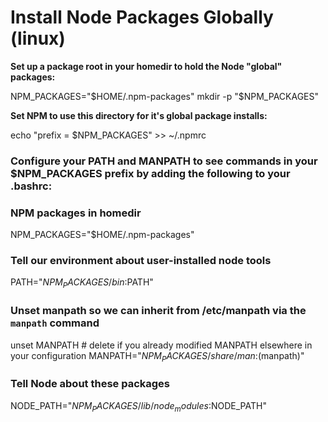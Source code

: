 # Install Node Packages Globally (linux) 

**Set up a package root in your homedir to hold the Node "global" packages:**

NPM_PACKAGES="$HOME/.npm-packages"
mkdir -p "$NPM_PACKAGES"

**Set NPM to use this directory for it's global package installs:**  

echo "prefix = $NPM_PACKAGES" >> ~/.npmrc

###   **Configure your PATH and MANPATH to see commands in your $NPM_PACKAGES prefix by adding the following to your .bashrc:**

### **NPM packages in homedir**
NPM_PACKAGES="$HOME/.npm-packages"

### **Tell our environment about user-installed node tools**
PATH="$NPM_PACKAGES/bin:$PATH"

### **Unset manpath so we can inherit from /etc/manpath via the `manpath` command**
unset MANPATH  # delete if you already modified MANPATH elsewhere in your configuration
MANPATH="$NPM_PACKAGES/share/man:$(manpath)"

### **Tell Node about these packages**
NODE_PATH="$NPM_PACKAGES/lib/node_modules:$NODE_PATH"